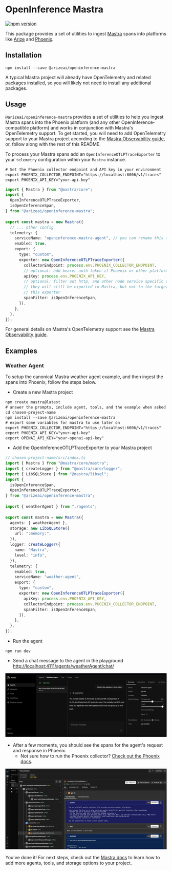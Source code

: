 # OpenInference Mastra

[![npm version](https://badge.fury.io/js/@arizeai%2Fopeninference-mastra.svg)](https://badge.fury.io/js/@arizeai%2Fopeninference-mastra)

This package provides a set of utilities to ingest [Mastra](https://github.com/mastra-ai/mastra) spans into platforms like [Arize](https://arize.com/) and [Phoenix](https://phoenix.arize.com/).

## Installation

```shell
npm install --save @arizeai/openinference-mastra
```

A typical Mastra project will already have OpenTelemetry and related packages installed, so you will likely not need to install any additional packages.

## Usage

`@arizeai/openinference-mastra` provides a set of utilities to help you ingest Mastra spans into the Phoenix platform (and any other OpenInference-compatible platform) and works in conjunction with Mastra's OpenTelemetry support. To get started, you will need to add OpenTelemetry support to your Mastra project according to the [Mastra Observability guide](https://mastra.ai/en/reference/observability/providers), or, follow along with the rest of this README.

To process your Mastra spans add an `OpenInferenceOTLPTraceExporter` to your `telemetry` configuration within your `Mastra` instance.

```shell
# Set the Phoenix collector endpoint and API key in your environment
export PHOENIX_COLLECTOR_ENDPOINT="https://localhost:6006/v1/traces"
export PHOENIX_API_KEY="your-api-key"
```

```typescript
import { Mastra } from "@mastra/core";
import {
  OpenInferenceOTLPTraceExporter,
  isOpenInferenceSpan,
} from "@arizeai/openinference-mastra";

export const mastra = new Mastra({
  // ... other config
  telemetry: {
    serviceName: "openinference-mastra-agent", // you can rename this to whatever you want to appear in the Phoenix UI
    enabled: true,
    export: {
      type: "custom",
      exporter: new OpenInferenceOTLPTraceExporter({
        collectorEndpoint: process.env.PHOENIX_COLLECTOR_ENDPOINT,
        // optional: add bearer auth token if Phoenix or other platform requires it
        apiKey: process.env.PHOENIX_API_KEY,
        // optional: filter out http, and other node service specific spans
        // they will still be exported to Mastra, but not to the target of
        // this exporter
        spanFilter: isOpenInferenceSpan,
      }),
    },
  },
});
```

For general details on Mastra's OpenTelemetry support see the [Mastra Observability guide](https://mastra.ai/en/docs/observability/tracing).

## Examples

### Weather Agent

To setup the canonical Mastra weather agent example, and then ingest the spans into Phoenix, follow the steps below.

- Create a new Mastra project

```shell
npm create mastra@latest
# answer the prompts, include agent, tools, and the example when asked
cd chosen-project-name
npm install --save @arizeai/openinference-mastra
# export some variables for mastra to use later on
export PHOENIX_COLLECTOR_ENDPOINT="https://localhost:6006/v1/traces"
export PHOENIX_API_KEY="your-api-key"
export OPENAI_API_KEY="your-openai-api-key"
```

- Add the OpenInferenceOTLPTraceExporter to your Mastra project

```typescript
// chosen-project-name/src/index.ts
import { Mastra } from "@mastra/core/mastra";
import { createLogger } from "@mastra/core/logger";
import { LibSQLStore } from "@mastra/libsql";
import {
  isOpenInferenceSpan,
  OpenInferenceOTLPTraceExporter,
} from "@arizeai/openinference-mastra";

import { weatherAgent } from "./agents";

export const mastra = new Mastra({
  agents: { weatherAgent },
  storage: new LibSQLStore({
    url: ":memory:",
  }),
  logger: createLogger({
    name: "Mastra",
    level: "info",
  }),
  telemetry: {
    enabled: true,
    serviceName: "weather-agent",
    export: {
      type: "custom",
      exporter: new OpenInferenceOTLPTraceExporter({
        apiKey: process.env.PHOENIX_API_KEY,
        collectorEndpoint: process.env.PHOENIX_COLLECTOR_ENDPOINT,
        spanFilter: isOpenInferenceSpan,
      }),
    },
  },
});
```

- Run the agent

```shell
npm run dev
```

- Send a chat message to the agent in the playground [http://localhost:4111/agents/weatherAgent/chat/](http://localhost:4111/agents/weatherAgent/chat/)

![weather agent chat](./docs/mastra-weather-agent.png)

- After a few moments, you should see the spans for the agent's request and response in Phoenix.
  - Not sure how to run the Phoenix collector? [Check out the Phoenix docs](https://docs.arize.com/phoenix/self-hosting/deployment-options/docker#docker).

![weather agent spans](./docs/mastra-weather-agent-spans.png)

You've done it! For next steps, check out the [Mastra docs](https://mastra.ai/en/docs) to learn how to add more agents, tools, and storage options to your project.
